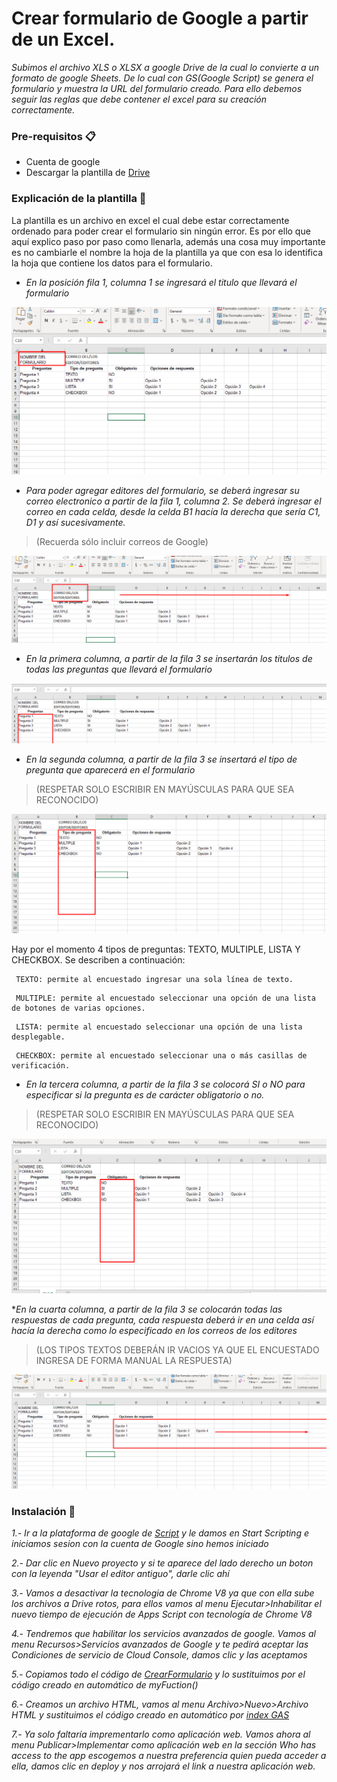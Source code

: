 # Crear formulario de Google a partir de un Excel.

_Subimos el archivo XLS o XLSX a google Drive de la cual lo convierte a un formato de google Sheets. De lo cual con GS(Google Script) se genera el formulario y muestra la URL del formulario creado. Para ello debemos seguir las reglas que debe contener el excel para su creación correctamente._

### Pre-requisitos 📋

* Cuenta de google
* Descargar la plantilla de [Drive](https://drive.google.com/file/d/1kPHLfkWEpo-YPiOKvckquIPhyDrVPhl8/view?usp=sharing)

### Explicación de la plantilla 📌
La plantilla es un archivo en excel el cual debe estar correctamente ordenado para poder crear el formulario sin ningún error. Es por ello que aquí explico paso por paso como llenarla, además una cosa muy importante es no cambiarle el nombre la hoja de la plantilla ya que con esa lo identifica la hoja que contiene los datos para el formulario.


* _En la posición fila 1, columna 1 se ingresará el titulo que llevará el formulario_

![](imagenes/Screenshot_1.png)

* _Para poder agregar editores del formulario, se deberá ingresar su correo electronico a partir de la fila 1, columna 2. Se deberá ingresar el correo en cada celda, desde la celda B1 hacía la derecha que sería C1, D1 y así sucesivamente._
> (Recuerda sólo incluir correos de Google)

![](imagenes/Screenshot_2.png)

* _En la primera columna, a partir de la fila 3 se insertarán los titulos de todas las preguntas que llevará el formulario_

![](imagenes/Screenshot_3.png)

* _En la segunda columna, a partir de la fila 3 se insertará el tipo de pregunta que aparecerá en el formulario_
> (RESPETAR SOLO ESCRIBIR EN MAYÚSCULAS PARA QUE SEA RECONOCIDO)

![](imagenes/Screenshot_4.png)

Hay por el momento 4 tipos de preguntas: TEXTO, MULTIPLE, LISTA Y CHECKBOX. Se describen a continuación:

```
 TEXTO: permite al encuestado ingresar una sola línea de texto.

```

```
 MULTIPLE: permite al encuestado seleccionar una opción de una lista de botones de varias opciones.

```

```
 LISTA: permite al encuestado seleccionar una opción de una lista desplegable. 

```

```
 CHECKBOX: permite al encuestado seleccionar una o más casillas de verificación.

```

* _En la tercera columna, a partir de la fila 3 se colocorá SI o NO para especificar si la pregunta es de carácter obligatorio o no._
> (RESPETAR SOLO ESCRIBIR EN MAYÚSCULAS PARA QUE SEA RECONOCIDO)

![](imagenes/Screenshot_5.png)

*_En la cuarta columna, a partir de la fila 3 se colocarán todas las respuestas de cada pregunta, cada respuesta deberá ir en una celda así hacía la derecha como lo especificado en los correos de los editores_
> (LOS TIPOS TEXTOS DEBERÁN IR VACIOS YA QUE EL ENCUESTADO INGRESA DE FORMA MANUAL LA RESPUESTA)

![](imagenes/Screenshot_6.png)



### Instalación 🔧

_1.- Ir a la plataforma de google de [Script](https://script.google.com) y le damos en Start Scripting e iniciamos sesion con la
cuenta de Google sino hemos iniciado_

_2.- Dar clic en Nuevo proyecto y si te aparece del lado derecho un boton con la leyenda "Usar el editor antiguo", darle clic ahí_

_3.- Vamos a desactivar la tecnologia de Chrome V8 ya que con ella sube los archivos a Drive rotos,
 para ellos vamos al menu Ejecutar>Inhabilitar el nuevo tiempo de ejecución de Apps Script con tecnología de Chrome V8_
 
_4.- Tendremos que habilitar los servicios avanzados de google. Vamos al menu Recursos>Servicios avanzados de Google y te 
pedirá aceptar las Condiciones de servicio de Cloud Console, damos clic y las aceptamos_

_5.- Copiamos todo el código de [CrearFormulario](https://github.com/hamdelg11/CrearFormularios/blob/main/CrearFormulario.gs) y lo
sustituimos por el código creado en automático de myFuction()_

_6.- Creamos un archivo HTML, vamos al menu Archivo>Nuevo>Archivo HTML y sustituimos el código creado en automático por
[index GAS](https://github.com/hamdelg11/CrearFormularios/blob/main/index%20GAS.html)_

_7.- Ya solo faltaría imprementarlo como aplicación web. Vamos ahora al menu Publicar>Implementar como aplicación web
en la sección Who has access to the app escogemos a nuestra preferencia quien pueda acceder a ella, damos clic en deploy
y nos arrojará el link a nuestra aplicación web._
